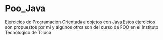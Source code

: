 # Poo_Java
Ejercicios de Programacion Orientada a objetos con Java
Estos ejercicios son propuestos por mi y algunos otros son del curso de POO en el Instituto Tecnologico de Toluca
